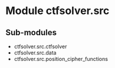 Module ctfsolver.src
====================

Sub-modules
-----------
* ctfsolver.src.ctfsolver
* ctfsolver.src.data
* ctfsolver.src.position_cipher_functions